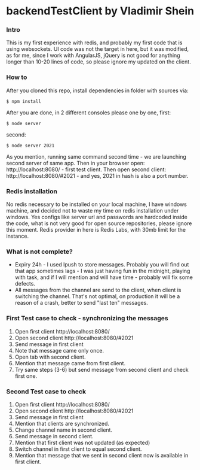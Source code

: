 # backendTestClient by Vladimir Shein
### Intro
This is my first experience with redis, and probably my first code that is using websockets. UI code was not the target in here, but it was modified, as for me, since I work with AngularJS, jQuery is not good for anything longer than 10-20 lines of code, so please ignore my updated on the client.
### How to
After you cloned this repo, install dependencies in folder with sources via:
```
$ npm install
```
After you are done, in 2 different consoles please one by one, first:
```
$ node server
```
second:
```
$ node server 2021
```
As you mention, running same command second time - we are launching second server of same app.
Then in your browser open: http://localhost:8080/ - first test client.
Then open second client: http://localhost:8080/#2021 - and yes, 2021 in hash is also a port number.
### Redis installation
No redis necessary to be installed on your local machine, I have windows machine, and decided not to waste my time on redis installation under windows. Yes configs like server url and passwords are hardcoded inside the code, what is not very good for open source repositories, please ignore this moment. Redis provider in here is Redis Labs, with 30mb limit for the instance.
### What is not complete?
- Expiry 24h - I used lpush to store messages. Probably you will find out that app sometimes lags - I was just having fun in the midnight, playing with task, and if I will mention and will have time - probably will fix some defects.
- All messages from the channel are send to the client, when client is switching the channel. That's not optimal, on production it will be a reason of a crash, better to send "last ten" messages.
### First Test case to check - synchronizing the messages
1. Open first client http://localhost:8080/
2. Open second client http://localhost:8080/#2021
3. Send message in first client
4. Note that message came only once.
5. Open tab with second client.
6. Mention that message came from first client.
7. Try same steps (3-6) but send message from second client and check first one.
### Second Test case to check 
1. Open first client http://localhost:8080/
2. Open second client http://localhost:8080/#2021
3. Send message in first client
4. Mention that clients are synchronized.
5. Change channel name in second client.
6. Send message in second client.
7. Mention that first client was not updated (as expected)
8. Switch channel in first client to equal second client.
9. Mention that message that we sent in second client now is available in first client.